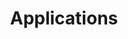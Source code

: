---
title: Applications
description: >
  A Open, Unified, Lightweight, Simpler Containers as a Service (CaaS).
weight: 5
---